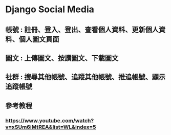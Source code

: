 # Django Social Media
## 帳號 : 註冊、登入、登出、查看個人資料、更新個人資料、個人圖文頁面
## 圖文 : 上傳圖文、按讚圖文、下載圖文
## 社群 : 搜尋其他帳號、追蹤其他帳號、推追帳號、顯示追蹤帳號
## 參考教程
### https://www.youtube.com/watch?v=xSUm6iMtREA&list=WL&index=5
